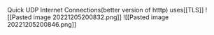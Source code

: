 Quick UDP Internet Connections(better version of htttp)
uses[[TLS]]
![[Pasted image 20221205200832.png]]
![[Pasted image 20221205200846.png]]